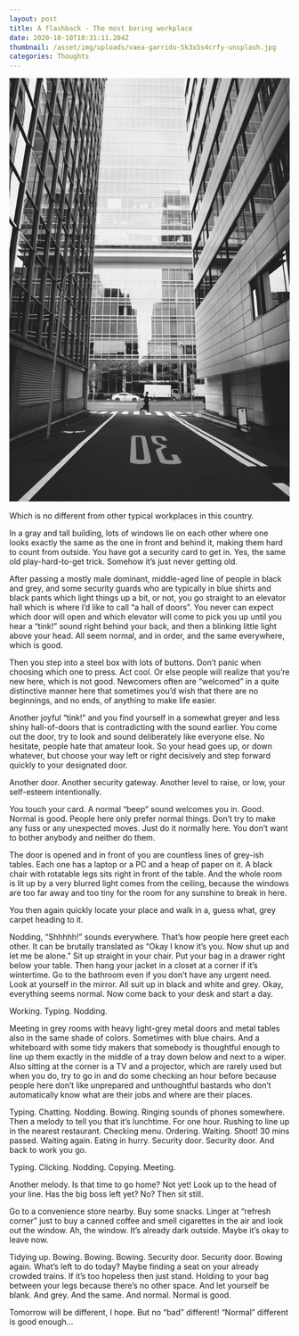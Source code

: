 ```yaml
---
layout: post
title: A flashback - The most boring workplace
date: 2020-10-10T10:31:11.204Z
thumbnail: /asset/img/uploads/vaea-garrido-5k3x5s4crfy-unsplash.jpg
categories: Thoughts
---
```

![](/asset/img/uploads/vaea-garrido-5k3x5s4crfy-unsplash.jpg)

Which is no different from other typical workplaces in this country.

In a gray and tall building, lots of windows lie on each other where one looks exactly the same as the one in front and behind it, making them hard to count from outside. 
You have got a security card to get in. Yes, the same old play-hard-to-get trick. Somehow it’s just never getting old. 

After passing a mostly male dominant, middle-aged line of people in black and grey, and some security guards who are typically in blue shirts and black pants which light things up a bit, or not, you go straight to an elevator hall which is where I’d like to call “a hall of doors”. You never can expect which door will open and which elevator will come to pick you up until you hear a “tink!” sound right behind your back, and then a blinking little light above your head. All seem normal, and in order, and the same everywhere, which is good.

Then you step into a steel box with lots of buttons. Don’t panic when choosing which one to press. Act cool. Or else people will realize that you’re new here, which is not good. Newcomers often are “welcomed” in a quite distinctive manner here that sometimes you’d wish that there are no beginnings, and no ends, of anything to make life easier. 

Another joyful “tink!” and you find yourself in a somewhat greyer and less shiny hall-of-doors that is contradicting with the sound earlier. You come out the door, try to look and sound deliberately like everyone else. No hesitate, people hate that amateur look. So your head goes up, or down whatever, but choose your way left or right decisively and step forward quickly to your designated door.

Another door. Another security gateway. Another level to raise, or low, your self-esteem intentionally. 

You touch your card. A normal “beep” sound welcomes you in. Good. Normal is good. People here only prefer normal things. Don’t try to make any fuss or any unexpected moves. Just do it normally here. You don’t want to bother anybody and neither do them.


The door is opened and in front of you are countless lines of grey-ish tables. Each one has a laptop or a PC and a heap of paper on it. A black chair with rotatable legs sits right in front of the table. And the whole room is lit up by a very blurred light comes from the ceiling, because the windows are too far away and too tiny for the room for any sunshine to break in here.

You then again quickly locate your place and walk in a, guess what, grey carpet heading to it. 

Nodding, “Shhhhh!” sounds everywhere. That’s how people here greet each other. It can be brutally translated as “Okay I know it’s you. Now shut up and let me be alone.”
Sit up straight in your chair. Put your bag in a drawer right below your table. Then hang your jacket in a closet at a corner if it’s wintertime. Go to the bathroom even if you don’t have any urgent need. Look at yourself in the mirror. All suit up in black and white and grey. Okay, everything seems normal. Now come back to your desk and start a day.

Working. Typing. Nodding.

Meeting in grey rooms with heavy light-grey metal doors and metal tables also in the same shade of colors. Sometimes with blue chairs. And a whiteboard with some tidy makers that somebody is thoughtful enough to line up them exactly in the middle of a tray down below and next to a wiper. Also sitting at the corner is a TV and a projector, which are rarely used but when you do, try to go in and do some checking an hour before because people here don’t like unprepared and unthoughtful bastards who don’t automatically know what are their jobs and where are their places.

Typing. Chatting. Nodding. Bowing. Ringing sounds of phones somewhere. Then a melody to tell you that it’s lunchtime. For one hour.
Rushing to line up in the nearest restaurant. Checking menu. Ordering. Waiting. Shoot! 30 mins passed. Waiting again. Eating in hurry. Security door. Security door. And back to work you go.

Typing. Clicking. Nodding. Copying. Meeting. 

Another melody. Is that time to go home? Not yet! Look up to the head of your line. Has the big boss left yet? No? Then sit still.

Go to a convenience store nearby. Buy some snacks. Linger at “refresh corner” just to buy a canned coffee and smell cigarettes in the air and look out the window. Ah, the window. It’s already dark outside. Maybe it’s okay to leave now.

Tidying up. Bowing. Bowing. Bowing. Security door. Security door. Bowing again.
What’s left to do today? Maybe finding a seat on your already crowded trains. If it’s too hopeless then just stand. Holding to your bag between your legs because there’s no other space. And let yourself be blank. And grey. And the same. And normal. Normal is good.

Tomorrow will be different, I hope. 
But no “bad” different! “Normal” different is good enough...